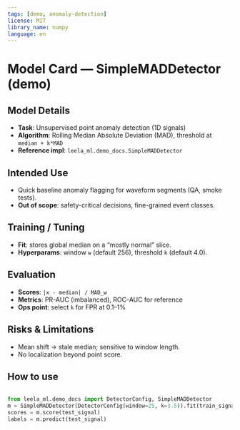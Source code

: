 ```yaml
---
tags: [demo, anomaly-detection]
license: MIT
library_name: numpy
language: en
---
```


# Model Card — SimpleMADDetector (demo)

## Model Details
- **Task**: Unsupervised point anomaly detection (1D signals)
- **Algorithm**: Rolling Median Absolute Deviation (MAD), threshold at `median + k*MAD`
- **Reference impl**: `leela_ml.demo_docs.SimpleMADDetector`

## Intended Use
- Quick baseline anomaly flagging for waveform segments (QA, smoke tests).
- **Out of scope**: safety-critical decisions, fine-grained event classes.

## Training / Tuning
- **Fit**: stores global median on a “mostly normal” slice.
- **Hyperparams**: window `w` (default 256), threshold `k` (default 4.0).

## Evaluation
- **Scores**: `|x - median| / MAD_w`
- **Metrics**: PR-AUC (imbalanced), ROC-AUC for reference
- **Ops point**: select `k` for FPR at 0.1–1%

## Risks & Limitations
- Mean shift → stale median; sensitive to window length.
- No localization beyond point score.

## How to use
```python

from leela_ml.demo_docs import DetectorConfig, SimpleMADDetector
m = SimpleMADDetector(DetectorConfig(window=25, k=3.5)).fit(train_signal)
scores = m.score(test_signal)
labels = m.predict(test_signal)
```

